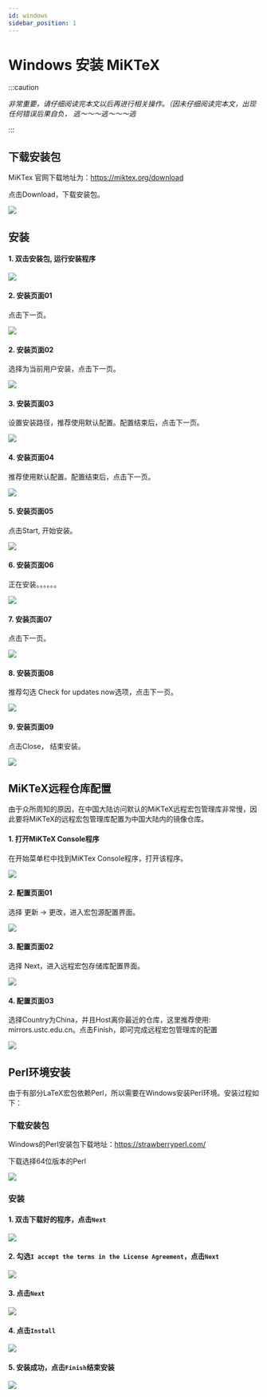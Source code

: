 ```yaml
---
id: windows
sidebar_position: 1
---
```


# Windows 安装 MiKTeX

:::caution

*非常重要，请仔细阅读完本文以后再进行相关操作。（因未仔细阅读完本文，出现任何错误后果自负， 逃～～～逃～～～逃*

:::

## 下载安装包

MiKTex 官网下载地址为：https://miktex.org/download

点击Download，下载安装包。

![](../img/install/miktex_site.png)

## 安装

#### 1. 双击安装包, 运行安装程序
![](../img/install/miktex_install_package.png)

#### 2. 安装页面01
点击下一页。

![](../img/install/miktex_install_01.png)

#### 2. 安装页面02
选择为当前用户安装，点击下一页。

![](../img/install/miktex_install_02.png)

#### 3. 安装页面03
设置安装路径，推荐使用默认配置。配置结束后，点击下一页。

![](../img/install/miktex_install_03.png)

#### 4. 安装页面04
推荐使用默认配置。配置结束后，点击下一页。

![](../img/install/miktex_install_04.png)

#### 5. 安装页面05
点击Start, 开始安装。

![](../img/install/miktex_install_05.png)

#### 6. 安装页面06
正在安装。。。。。。

![](../img/install/miktex_install_06.png)

#### 7. 安装页面07
点击下一页。

![](../img/install/miktex_install_07.png)

#### 8. 安装页面08
推荐勾选 Check for updates now选项，点击下一页。

![](../img/install/miktex_install_08.png)

#### 9. 安装页面09
点击Close， 结束安装。

![](../img/install/miktex_install_09.png)

## MiKTeX远程仓库配置
由于众所周知的原因，在中国大陆访问默认的MiKTeX远程宏包管理库非常慢，因此要将MiKTeX的远程宏包管理库配置为中国大陆内的镜像仓库。

#### 1. 打开MiKTeX Console程序
在开始菜单栏中找到MiKTex Console程序，打开该程序。

![](../img/install/miktex_config_01.png)

#### 2. 配置页面01
选择 更新 -> 更改，进入宏包源配置界面。

![](../img/install/miktex_config_02.png)

#### 3. 配置页面02
选择 Next，进入远程宏包存储库配置界面。

![](../img/install/miktex_config_03.png)

#### 4. 配置页面03
选择Country为China，并且Host离你最近的仓库，这里推荐使用: mirrors.ustc.edu.cn。点击Finish，即可完成远程宏包管理库的配置

![](../img/install/miktex_config_04.png)


## Perl环境安装

由于有部分LaTeX宏包依赖Perl，所以需要在Windows安装Perl环境。安装过程如下：

### 下载安装包

Windows的Perl安装包下载地址：https://strawberryperl.com/

下载选择64位版本的Perl

![](./img/windows_perl_01.png)

### 安装

#### 1. 双击下载好的程序，点击`Next`

![](./img/windows_perl_02.png)

#### 2. 勾选`I accept the terms in the License Agreement`，点击`Next`

![](./img/windows_perl_03.png)

#### 3. 点击`Next`

![](./img/windows_perl_04.png)

#### 4. 点击`Install`

![](./img/windows_perl_05.png)

#### 5. 安装成功，点击`Finish`结束安装

![](./img/windows_perl_06.png)